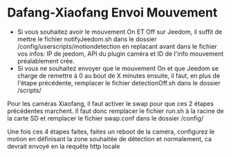 # Dafang-Xiaofang Envoi Mouvement

- Si vous souhaitez avoir le mouvement On ET Off sur Jeedom, il suffit de mettre le fichier notifyJeedom.sh dans le dossier /config/userscripts/motiondetection en replacant avant dans le fichier vos infos: IP de jeedom, API du plugin caméra et ID de l'info mouvement préalablement crée.
- Si vous ne souhaitez envoyer que le mouvement On et que Jeedom se charge de remettre à 0 au bout de X minutes ensuite, il faut, en plus de l'étape précédente, remplacer le fichier detectionOff.sh dans le dossier /scripts/

Pour les caméras Xiaofang, il faut activer le swap pour que ces 2 étapes précédentes marchent.
Il faut donc remplacer le fichier run.sh à la racine de la carte SD et remplacer le fichier swap.conf dans le dossier /config/

Une fois ces 4 étapes faites, faites un reboot de la caméra, configurez le motion en définisant la zone souhaitée de détection et normalement, ca devrait envoyé en la requête http locale
